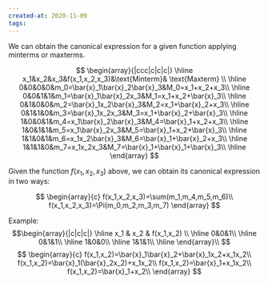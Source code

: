 ```yaml
---
created-at: 2020-11-09
tags:
---
```

We can obtain the canonical expression for a given function applying minterms or maxterms.

$$
\begin{array}{|ccc|c|c|c|}
\hline
x_1&x_2&x_3&f(x_1,x_2,x_3)&\text{Minterm}& \text{Maxterm} \\ \hline
0&0&0&0&m_0=\bar{x}_1\bar{x}_2\bar{x}_3&M_0=x_1+x_2+x_3\\
\hline
0&0&1&1&m_1=\bar{x}_1\bar{x}_2x_3&M_1=x_1+x_2+\bar{x}_3\\
\hline
0&1&0&0&m_2=\bar{x}_1x_2\bar{x}_3&M_2=x_1+\bar{x}_2+x_3\\
\hline
0&1&1&0&m_3=\bar{x}_1x_2x_3&M_3=x_1+\bar{x}_2+\bar{x}_3\\
\hline
1&0&0&1&m_4=x_1\bar{x}_2\bar{x}_3&M_4=\bar{x}_1+x_2+x_3\\
\hline
1&0&1&1&m_5=x_1\bar{x}_2x_3&M_5=\bar{x}_1+x_2+\bar{x}_3\\
\hline
1&1&0&1&m_6=x_1x_2\bar{x}_3&M_6=\bar{x}_1+\bar{x}_2+x_3\\
\hline
1&1&1&0&m_7=x_1x_2x_3&M_7=\bar{x}_1+\bar{x}_1+\bar{x}_3\\
\hline
\end{array}
$$

Given the function $f(x_1, x_2, x_3)$ above, we can obtain its canonical expression in two ways:

$$
\begin{array}{c}
f(x_1,x_2,x_3)=\sum(m_1,m_4,m_5,m_6)\\
f(x_1,x_2,x_3)=\Pi(m_0,m_2,m_3,m_7)
\end{array}
$$

Example:
$$\begin{array}{|c|c|c|}
\hline
x_1 & x_2 & f(x_1,x_2) \\ \hline
0&0&1\\
\hline
0&1&1\\
\hline
1&0&0\\
\hline
1&1&1\\
\hline
\end{array}\\
$$
$$
\begin{array}{c}
f(x_1,x_2)=\bar{x}_1\bar{x}_2+\bar{x}_1x_2+x_1x_2\\
f(x_1,x_2)=\bar{x}_1(\bar{x}_2x_2)+x_1x_2\\
f(x_1,x_2)=\bar{x}_1+x_1x_2\\
f(x_1,x_2)=\bar{x}_1+x_2\\
\end{array}
$$